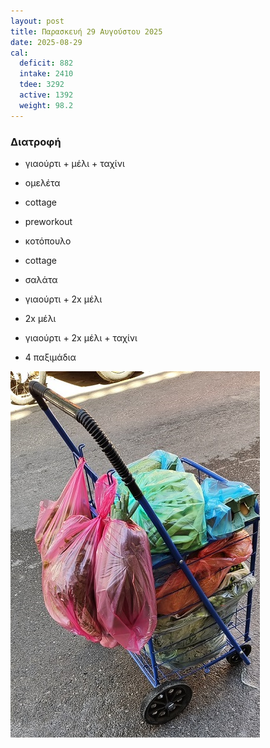 ```yaml
---
layout: post
title: Παρασκευή 29 Αυγούστου 2025
date: 2025-08-29
cal:
  deficit: 882
  intake: 2410
  tdee: 3292
  active: 1392
  weight: 98.2
---
```


### Διατροφή

- γιαούρτι + μέλι + ταχίνι

- ομελέτα
- cottage
- preworkout

- κοτόπουλο
- cottage
- σαλάτα
- γιαούρτι + 2x μέλι
- 2x μέλι

- γιαούρτι + 2x μέλι + ταχίνι
- 4 παξιμάδια



![pic](/pics/2025-08-29/01.jpg)

